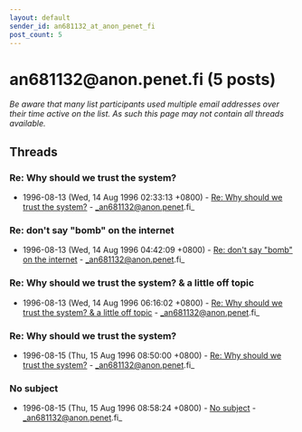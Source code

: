 ```yaml
---
layout: default
sender_id: an681132_at_anon_penet_fi
post_count: 5
---
```


# an681132<span>@</span>anon.penet.fi (5 posts)

_Be aware that many list participants used multiple email addresses over their time active on the list. As such this page may not contain all threads available._

## Threads

### Re: Why should we trust the system?
+ 1996-08-13 (Wed, 14 Aug 1996 02:33:13 +0800) - [Re: Why should we trust the system?](/archive/1996/08/56679120c81436c2e5907f5862fd0d8f7267ee1878c467746399d4e3ad1792ff) - _an681132@anon.penet.fi_

### Re: don't say "bomb" on the internet
+ 1996-08-13 (Wed, 14 Aug 1996 04:42:09 +0800) - [Re: don't say "bomb" on the internet](/archive/1996/08/de0b3df43084ccc43c40af80feb99a0eea6e006e7a9bfbb74e6e21abf78e5186) - _an681132@anon.penet.fi_

### Re: Why should we trust the system? & a little off topic
+ 1996-08-13 (Wed, 14 Aug 1996 06:16:02 +0800) - [Re: Why should we trust the system? & a little off topic](/archive/1996/08/4b25ef411ccca08536dffb26f3bf20323f6e6ab1b54a1b5fce9355013423e138) - _an681132@anon.penet.fi_

### Re: Why should we trust the system?
+ 1996-08-15 (Thu, 15 Aug 1996 08:50:00 +0800) - [Re: Why should we trust the system?](/archive/1996/08/1b4c569dbf616e8bc06a1bb494ef9368f9bc3e78a1f59ef6dbf8f3968dc658a9) - _an681132@anon.penet.fi_

### No subject
+ 1996-08-15 (Thu, 15 Aug 1996 08:58:24 +0800) - [No subject](/archive/1996/08/8826c15490025e0c4e4c053666e19070d6331b9d5016f8516256b272699e4376) - _an681132@anon.penet.fi_

